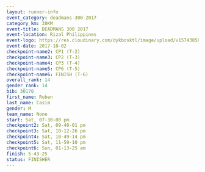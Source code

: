 ```yaml
---
layout: runner-info 
event_category: deadmans-300-2017 
category_km: 30KM 
event-title: DEADMANS 300 2017 
event-location: Rizal Philippines 
event-logo: https://res.cloudinary.com/dykbosktl/image/upload/v1574385898/Logo/2017-DM300-Logo_ljecaw.jpg 
event-date: 2017-10-02 
checkpoint-name2: CP1 (T-2) 
checkpoint-name3: CP2 (T-3) 
checkpoint-name4: CP3 (T-4) 
checkpoint-name5: CP6 (T-5) 
checkpoint-name6: FINISH (T-6) 
overall_rank: 14
gender_rank: 14
bib: 30170
first_name: Ruben
last_name: Casim
gender: M
team_name: None
start: Sat, 07-30-00 pm
checkpoint2: Sat, 09-40-01 pm
checkpoint3: Sat, 10-12-26 pm
checkpoint4: Sat, 10-49-14 pm
checkpoint5: Sat, 11-59-10 pm
checkpoint6: Sun, 01-13-25 am
finish: 5-43-25
status: FINISHER
---
```

